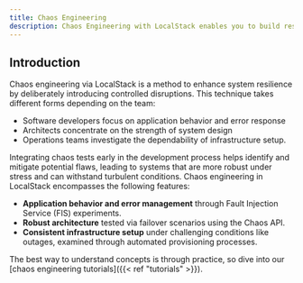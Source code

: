 ```yaml
---
title: Chaos Engineering
description: Chaos Engineering with LocalStack enables you to build resilient systems early on in the development phase.
---
```


## Introduction

Chaos engineering via LocalStack is a method to enhance system resilience by deliberately introducing controlled disruptions.
This technique takes different forms depending on the team:

- Software developers focus on application behavior and error response
- Architects concentrate on the strength of system design
- Operations teams investigate the dependability of infrastructure setup.

Integrating chaos tests early in the development process helps identify and mitigate potential flaws, leading to systems that are more robust under stress and can withstand turbulent conditions.
Chaos engineering in LocalStack encompasses the following features:

- **Application behavior and error management** through Fault Injection Service (FIS) experiments.
- **Robust architecture** tested via failover scenarios using the Chaos API.
- **Consistent infrastructure setup** under challenging conditions like outages, examined through automated provisioning processes.

The best way to understand concepts is through practice, so dive into our [chaos engineering tutorials]({{< ref "tutorials" >}}).
